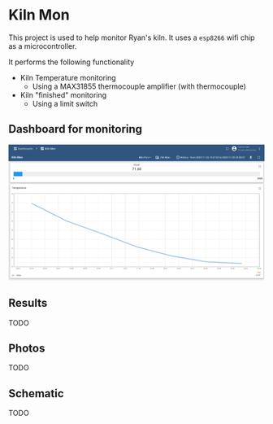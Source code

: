 # Kiln Mon

This project is used to help monitor Ryan's kiln.  It uses a `esp8266` wifi chip as a microcontroller.

It performs the following functionality

* Kiln Temperature monitoring
  * Using a MAX31855 thermocouple amplifier (with thermocouple)
* Kiln "finished" monitoring
  * Using a limit switch

## Dashboard for monitoring

![dashboard](./docs/dashboard.png)

## Results

TODO

## Photos

TODO

## Schematic

TODO
